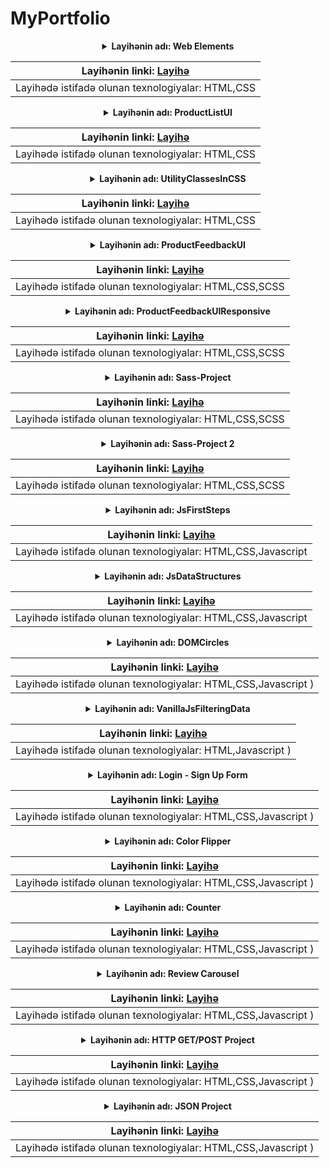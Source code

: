 # MyPortfolio

<div align="center">
<details><summary><strong>Layihənin adı: Web Elements</strong></summary></details>

|Layihənin linki: [Layihə](https://github.com/GulsenZalova/PragmatechFrontendProject/tree/main/WebElements)|
|:---------------------------------------------------------------------------------------:|
|Layihədə istifadə olunan texnologiyalar: HTML,CSS                                                 |
  
<div align="center">
<details><summary><strong>Layihənin adı: ProductListUI</strong></summary></details>

|Layihənin linki: [Layihə](https://github.com/GulsenZalova/PragmatechFrontendProject/tree/main/ProductListUI)|
|:---------------------------------------------------------------------------------------:|
|Layihədə istifadə olunan texnologiyalar: HTML,CSS                                                 |

<div align="center">
<details><summary><strong>Layihənin adı: UtilityClassesInCSS</strong></summary></details>

|Layihənin linki: [Layihə](https://github.com/GulsenZalova/PragmatechFrontendProject/tree/main/UtilityClassesInCSS)|
|:---------------------------------------------------------------------------------------:|
|Layihədə istifadə olunan texnologiyalar: HTML,CSS                                                 |
  
 
<div align="center">
<details><summary><strong>Layihənin adı: ProductFeedbackUI</strong></summary></details>

|Layihənin linki: [Layihə](https://github.com/GulsenZalova/PragmatechFrontendProject/tree/main/ProductFeedbackUI)|
|:---------------------------------------------------------------------------------------:|
|Layihədə istifadə olunan texnologiyalar: HTML,CSS,SCSS                                             |
  
<div align="center">
<details><summary><strong>Layihənin adı: ProductFeedbackUIResponsive</strong></summary></details>

|Layihənin linki: [Layihə](https://github.com/GulsenZalova/PragmatechFrontendProject/tree/main/ProductFeedbackUIResponsive)|
|:---------------------------------------------------------------------------------------:|
|Layihədə istifadə olunan texnologiyalar: HTML,CSS,SCSS                                             |
  
<div align="center">
<details><summary><strong>Layihənin adı: Sass-Project</strong></summary></details>

|Layihənin linki: [Layihə](https://github.com/GulsenZalova/Sass-Learning/tree/master/Sass-Project)|
|:---------------------------------------------------------------------------------------:|
|Layihədə istifadə olunan texnologiyalar: HTML,CSS,SCSS                                             |
  
 <div align="center">
<details><summary><strong>Layihənin adı: Sass-Project 2</strong></summary></details>

|Layihənin linki: [Layihə](https://github.com/GulsenZalova/Sass-Learning/tree/master/Sass-Project%202)|
|:---------------------------------------------------------------------------------------:|
|Layihədə istifadə olunan texnologiyalar: HTML,CSS,SCSS                                             |
  

<div align="center">
<details><summary><strong>Layihənin adı: JsFirstSteps</strong></summary></details>

|Layihənin linki: [Layihə](https://github.com/GulsenZalova/PragmatechFrontendProject/tree/main/JsFirstSteps)|
|:---------------------------------------------------------------------------------------:|
|Layihədə istifadə olunan texnologiyalar: HTML,CSS,Javascript                                       |
  

<div align="center">
<details><summary><strong>Layihənin adı: JsDataStructures</strong></summary></details>

|Layihənin linki: [Layihə](https://github.com/GulsenZalova/PragmatechFrontendProject/tree/main/JsDataStructures)|
|:---------------------------------------------------------------------------------------:|
|Layihədə istifadə olunan texnologiyalar: HTML,CSS,Javascript                                       |


<div align="center">
<details><summary><strong>Layihənin adı: DOMCircles</strong></summary></details>

|Layihənin linki: [Layihə](https://github.com/GulsenZalova/PragmatechFrontendProject/tree/main/DOMCircles)|
|:---------------------------------------------------------------------------------------:|
|Layihədə istifadə olunan texnologiyalar: HTML,CSS,Javascript     )|
  

<div align="center">
<details><summary><strong>Layihənin adı: VanillaJsFilteringData</strong></summary></details>

|Layihənin linki: [Layihə](https://github.com/GulsenZalova/PragmatechFrontendProject/tree/main/VanillaJsFilteringData)|
|:---------------------------------------------------------------------------------------:|
|Layihədə istifadə olunan texnologiyalar: HTML,Javascript     )|

<div align="center">
<details><summary><strong>Layihənin adı: Login - Sign Up Form</strong></summary></details>

|Layihənin linki: [Layihə](https://github.com/GulsenZalova/PragmatechFrontendProject/tree/main/Login%20-%20Sign%20Up%20Form)|
|:---------------------------------------------------------------------------------------:|
|Layihədə istifadə olunan texnologiyalar: HTML,CSS,Javascript     )|
  
<div align="center">
<details><summary><strong>Layihənin adı: Color Flipper</strong></summary></details>

|Layihənin linki: [Layihə](https://github.com/GulsenZalova/Vanilla-Javascript-Projects/tree/master/Color%20Flipper)|
|:---------------------------------------------------------------------------------------:|
|Layihədə istifadə olunan texnologiyalar: HTML,CSS,Javascript     )|
  
<div align="center">
<details><summary><strong>Layihənin adı: Counter</strong></summary></details>

|Layihənin linki: [Layihə](https://github.com/GulsenZalova/Vanilla-Javascript-Projects/tree/master/Counter)|
|:---------------------------------------------------------------------------------------:|
|Layihədə istifadə olunan texnologiyalar: HTML,CSS,Javascript     )|
  
<div align="center">
<details><summary><strong>Layihənin adı: Review Carousel</strong></summary></details>

|Layihənin linki: [Layihə](https://github.com/GulsenZalova/Vanilla-Javascript-Projects/tree/master/Review%20Carousel)|
|:---------------------------------------------------------------------------------------:|
|Layihədə istifadə olunan texnologiyalar: HTML,CSS,Javascript     )|
  
  
<div align="center">
<details><summary><strong>Layihənin adı: HTTP GET/POST Project</strong></summary></details>

|Layihənin linki: [Layihə](https://github.com/GulsenZalova/Javascript-learning/tree/master/Javascipt%20API/HTTP%20GET/POST)|
|:---------------------------------------------------------------------------------------:|
|Layihədə istifadə olunan texnologiyalar: HTML,CSS,Javascript     )|
  
<div align="center">
<details><summary><strong>Layihənin adı: JSON Project</strong></summary></details>

|Layihənin linki: [Layihə](https://github.com/GulsenZalova/Javascript-learning/tree/master/Javascipt%20API/JSON)|
|:---------------------------------------------------------------------------------------:|
|Layihədə istifadə olunan texnologiyalar: HTML,CSS,Javascript     )|
